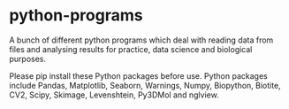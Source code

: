 # python-programs

A bunch of different python programs which deal with reading data from files and analysing results for practice, data science and biological purposes.

Please pip install these Python packages before use.
Python packages include Pandas, Matplotlib, Seaborn, Warnings, Numpy, Biopython, Biotite, CV2, Scipy, Skimage, Levenshtein, Py3DMol and nglview.

